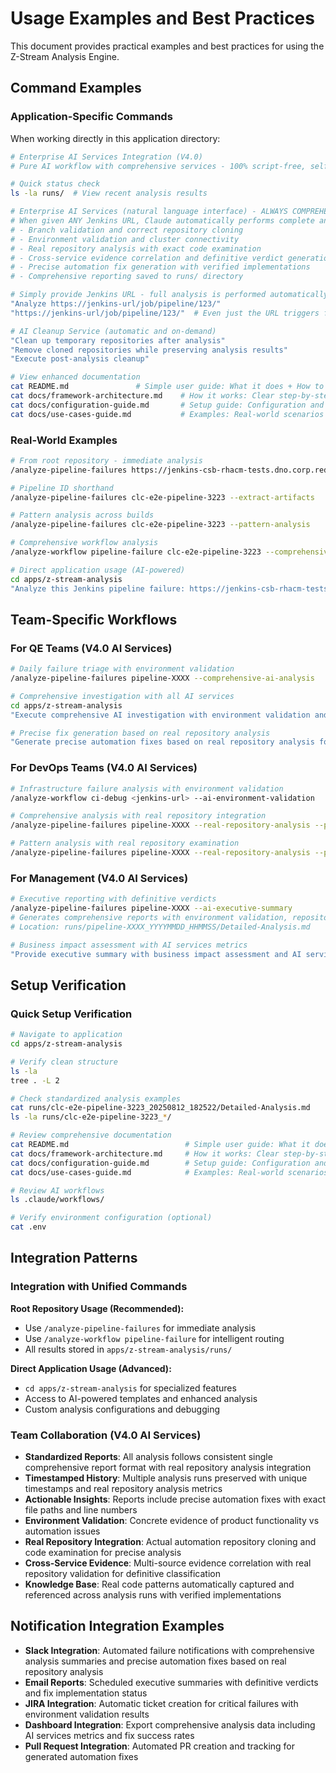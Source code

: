 # Usage Examples and Best Practices

This document provides practical examples and best practices for using the Z-Stream Analysis Engine.

## Command Examples

### Application-Specific Commands

When working directly in this application directory:

```bash
# Enterprise AI Services Integration (V4.0)
# Pure AI workflow with comprehensive services - 100% script-free, self-contained operation

# Quick status check
ls -la runs/  # View recent analysis results

# Enterprise AI Services (natural language interface) - ALWAYS COMPREHENSIVE BY DEFAULT
# When given ANY Jenkins URL, Claude automatically performs complete analysis including:
# - Branch validation and correct repository cloning
# - Environment validation and cluster connectivity  
# - Real repository analysis with exact code examination
# - Cross-service evidence correlation and definitive verdict generation
# - Precise automation fix generation with verified implementations
# - Comprehensive reporting saved to runs/ directory

# Simply provide Jenkins URL - full analysis is performed automatically:
"Analyze https://jenkins-url/job/pipeline/123/"
"https://jenkins-url/job/pipeline/123/"  # Even just the URL triggers full analysis

# AI Cleanup Service (automatic and on-demand)
"Clean up temporary repositories after analysis"
"Remove cloned repositories while preserving analysis results"
"Execute post-analysis cleanup"

# View enhanced documentation
cat README.md               # Simple user guide: What it does + How to use it
cat docs/framework-architecture.md    # How it works: Clear step-by-step explanation
cat docs/configuration-guide.md       # Setup guide: Configuration and customization
cat docs/use-cases-guide.md           # Examples: Real-world scenarios and outcomes
```

### Real-World Examples

```bash
# From root repository - immediate analysis
/analyze-pipeline-failures https://jenkins-csb-rhacm-tests.dno.corp.redhat.com/job/qe-acm-automation-poc-clc-e2e-pipeline/3223/

# Pipeline ID shorthand
/analyze-pipeline-failures clc-e2e-pipeline-3223 --extract-artifacts

# Pattern analysis across builds
/analyze-pipeline-failures clc-e2e-pipeline-3223 --pattern-analysis

# Comprehensive workflow analysis
/analyze-workflow pipeline-failure clc-e2e-pipeline-3223 --comprehensive

# Direct application usage (AI-powered)
cd apps/z-stream-analysis
"Analyze this Jenkins pipeline failure: https://jenkins-csb-rhacm-tests.dno.corp.redhat.com/job/qe-acm-automation-poc-clc-e2e-pipeline/3223/"
```

## Team-Specific Workflows

### For QE Teams (V4.0 AI Services)
```bash
# Daily failure triage with environment validation
/analyze-pipeline-failures pipeline-XXXX --comprehensive-ai-analysis

# Comprehensive investigation with all AI services
cd apps/z-stream-analysis
"Execute comprehensive AI investigation with environment validation and repository analysis for pipeline failure: <jenkins-url>"

# Precise fix generation based on real repository analysis
"Generate precise automation fixes based on real repository analysis for this failure: <jenkins-url>"
```

### For DevOps Teams (V4.0 AI Services)
```bash
# Infrastructure failure analysis with environment validation
/analyze-workflow ci-debug <jenkins-url> --ai-environment-validation

# Comprehensive analysis with real repository integration
/analyze-pipeline-failures pipeline-XXXX --real-repository-analysis --precise-fixes

# Pattern analysis with real repository examination
/analyze-pipeline-failures pipeline-XXXX --real-repository-analysis --precise-fixes
```

### For Management (V4.0 AI Services)
```bash
# Executive reporting with definitive verdicts
/analyze-pipeline-failures pipeline-XXXX --ai-executive-summary
# Generates comprehensive reports with environment validation, repository analysis, and fix implementation status
# Location: runs/pipeline-XXXX_YYYYMMDD_HHMMSS/Detailed-Analysis.md

# Business impact assessment with AI services metrics
"Provide executive summary with business impact assessment and AI services performance metrics for pipeline failure: <jenkins-url>"
```

## Setup Verification

### Quick Setup Verification

```bash
# Navigate to application
cd apps/z-stream-analysis

# Verify clean structure
ls -la
tree . -L 2

# Check standardized analysis examples  
cat runs/clc-e2e-pipeline-3223_20250812_182522/Detailed-Analysis.md
ls -la runs/clc-e2e-pipeline-3223_*/

# Review comprehensive documentation
cat README.md                          # Simple user guide: What it does + How to use it
cat docs/framework-architecture.md     # How it works: Clear step-by-step explanation
cat docs/configuration-guide.md        # Setup guide: Configuration and customization
cat docs/use-cases-guide.md            # Examples: Real-world scenarios and outcomes

# Review AI workflows
ls .claude/workflows/

# Verify environment configuration (optional)
cat .env
```

## Integration Patterns

### Integration with Unified Commands

**Root Repository Usage (Recommended):**
- Use `/analyze-pipeline-failures` for immediate analysis
- Use `/analyze-workflow pipeline-failure` for intelligent routing
- All results stored in `apps/z-stream-analysis/runs/`

**Direct Application Usage (Advanced):**
- `cd apps/z-stream-analysis` for specialized features
- Access to AI-powered templates and enhanced analysis
- Custom analysis configurations and debugging

### Team Collaboration (V4.0 AI Services)
- **Standardized Reports**: All analysis follows consistent single comprehensive report format with real repository analysis integration
- **Timestamped History**: Multiple analysis runs preserved with unique timestamps and real repository analysis metrics
- **Actionable Insights**: Reports include precise automation fixes with exact file paths and line numbers
- **Environment Validation**: Concrete evidence of product functionality vs automation issues
- **Real Repository Integration**: Actual automation repository cloning and code examination for precise analysis
- **Cross-Service Evidence**: Multi-source evidence correlation with real repository validation for definitive classification
- **Knowledge Base**: Real code patterns automatically captured and referenced across analysis runs with verified implementations

## Notification Integration Examples
- **Slack Integration**: Automated failure notifications with comprehensive analysis summaries and precise automation fixes based on real repository analysis
- **Email Reports**: Scheduled executive summaries with definitive verdicts and fix implementation status
- **JIRA Integration**: Automatic ticket creation for critical failures with environment validation results
- **Dashboard Integration**: Export comprehensive analysis data including AI services metrics and fix success rates
- **Pull Request Integration**: Automated PR creation and tracking for generated automation fixes